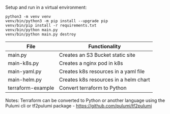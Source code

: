 Setup and run in a virtual environment:
```
python3 -m venv venv
venv/bin/python3 -m pip install --upgrade pip
venv/bin/pip install -r requirements.txt
venv/bin/python main.py
venv/bin/python main.py destroy
```


| File  | Functionality |
| ------------- | ------------- |
| main.py | Creates an S3 Bucket static site  |
| main-k8s.py  | Creates a nginx pod in k8s  |
| main-yaml.py  | Creates k8s resources in a yaml file  |
| main-helm.py  | Creates k8s resources in a helm chart  |
| terraform-example  | Convert terraform to Python  |


Notes:
Terraform can be converted to Python or another language using the Pulumi cli or tf2pulumi package - https://github.com/pulumi/tf2pulumi